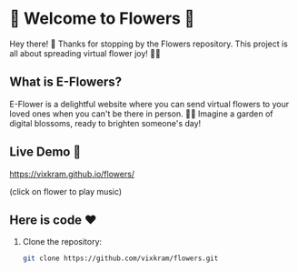 # 🌸 Welcome to Flowers 🌼

Hey there! 👋 Thanks for stopping by the Flowers repository. This project is all about spreading virtual flower joy! 🌺💐

## What is E-Flowers?

E-Flower is a delightful website where you can send virtual flowers to your loved ones when you can't be there in person. 🌷✨ Imagine a garden of digital blossoms, ready to brighten someone's day!

## Live Demo 🚀

https://vixkram.github.io/flowers/

(click on flower to play music)

## Here is code ❤️

1. Clone the repository:
   ```bash
   git clone https://github.com/vixkram/flowers.git
